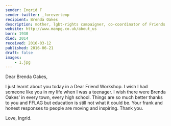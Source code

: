 ```yaml
---
sender: Ingrid F
sender-twitter: _forevertemp
recipient: Brenda Oakes
description: mother, lgbt-rights campaigner, co-coordinator of Friends and Families of Lesbians and Gays as well as Manchester Parents' Group
website: http://www.manpg.co.uk/about_us
born: 1930
died: 2014
received: 2016-03-12
published: 2016-06-21
draft: false
images:
	- 1.jpg
---
```


Dear Brenda Oakes,

I just learnt about you today in a Dear Friend Workshop. I wish I had someone like you in my life when I was a teenager. I wish there were Brenda Oakes' in every town, every high school. Things are so much better thanks to you and FFLAG but education is still not what it could be. Your frank and honest responses to people are moving and inspiring. Thank you. 

Love, Ingrid. 
